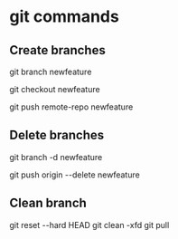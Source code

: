 # git commands


## Create branches
git branch newfeature

git checkout newfeature


git push remote-repo newfeature


## Delete branches
git branch -d newfeature


git push origin --delete newfeature

## Clean branch
git reset --hard HEAD
git clean -xfd
git pull
